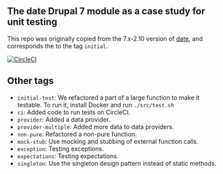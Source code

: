 The date Drupal 7 module as a case study for unit testing
-----

This repo was originally copied from the 7.x-2.10 version of [date](https://www.drupal.org/project/date), and corresponds the to the tag `initial`.

[![CircleCI](https://circleci.com/gh/alberto56/presentation_lets_unit_test_date.svg?style=svg)](https://circleci.com/gh/alberto56/presentation_lets_unit_test_date)

Other tags
-----

 * `initial-test`: We refactored a part of a large function to make it testable. To run it, install Docker and run `./src/test.sh`
 * `ci`: Added code to run tests on CircleCI.
 * `provider`: Added a data provider.
 * `provider-multiple`: Added more data to data providers.
 * `non-pure`: Refactored a non-pure function.
 * `mock-stub`: Use mocking and stubbing of external function calls.
 * `exception`: Testing exceptions.
 * `expectations`: Testing expectations.
 * `singleton`: Use the singleton design pattern instead of static methods.
